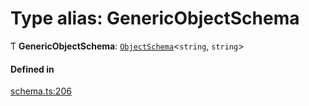 # Type alias: GenericObjectSchema

Ƭ **GenericObjectSchema**: [`ObjectSchema`](../interfaces/ObjectSchema.md)<`string`, `string`\>

#### Defined in

[schema.ts:206](https://github.com/coda/packs-sdk/blob/main/schema.ts#L206)
